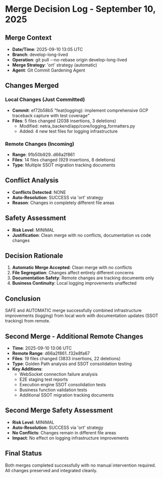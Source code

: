 # Merge Decision Log - September 10, 2025

## Merge Context  
- **Date/Time**: 2025-09-10 13:05 UTC
- **Branch**: develop-long-lived  
- **Operation**: git pull --no-rebase origin develop-long-lived
- **Merge Strategy**: 'ort' strategy (automatic)
- **Agent**: Git Commit Gardening Agent

## Changes Merged
### Local Changes (Just Committed)
- **Commit**: ef72b58b5 "feat(logging): implement comprehensive GCP traceback capture with test coverage"  
- **Files**: 5 files changed (2038 insertions, 3 deletions)
  - Modified: netra_backend/app/core/logging_formatters.py
  - Added: 4 new test files for logging infrastructure

### Remote Changes (Incoming)  
- **Range**: 91b50b929..d66a2f861
- **Files**: 14 files changed (929 insertions, 8 deletions)
- **Type**: Multiple SSOT migration tracking documents

## Conflict Analysis
- **Conflicts Detected**: NONE
- **Auto-Resolution**: SUCCESS via 'ort' strategy  
- **Reason**: Changes in completely different file areas

## Safety Assessment
- **Risk Level**: MINIMAL
- **Justification**: Clean merge with no conflicts, documentation vs code changes

## Decision Rationale
1. **Automatic Merge Accepted**: Clean merge with no conflicts
2. **File Segregation**: Changes affect entirely different concerns  
3. **Documentation Safety**: Remote changes are tracking documents only
4. **Business Continuity**: Local logging improvements unaffected

## Conclusion  
SAFE and AUTOMATIC merge successfully combined infrastructure improvements 
(logging) from local work with documentation updates (SSOT tracking) from remote.


## Second Merge - Additional Remote Changes
- **Time**: 2025-09-10 13:06 UTC  
- **Remote Range**: d66a2f861..f32e8fa67
- **Files**: 19 files changed (3833 insertions, 22 deletions)
- **Type**: Golden Path analysis and SSOT consolidation testing
- **Key Additions**:
  - WebSocket connection failure analysis
  - E2E staging test reports  
  - Execution engine SSOT consolidation tests
  - Business function validation tests
  - Additional SSOT migration tracking documents

## Second Merge Safety Assessment
- **Risk Level**: MINIMAL
- **Auto-Resolution**: SUCCESS via 'ort' strategy
- **No Conflicts**: Changes remain in different file areas
- **Impact**: No effect on logging infrastructure improvements

## Final Status
Both merges completed successfully with no manual intervention required.
All changes preserved and integrated cleanly.
